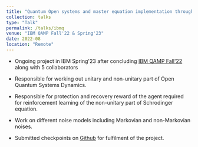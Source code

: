 ```yaml
---
title: "Quantum Open systems and master equation implementation through reinforcement learning"
collection: talks
type: "Talk"
permalink: /talks/ibmq
venue: "IBM QAMP Fall'22 & Spring'23"
date: 2022-08
location: "Remote"
---
```

* Ongoing project in IBM Spring'23 after concluding [IBM QAMP Fall'22](https://www.credly.com/badges/8791e36e-864c-433a-9278-a5bbbf67316e/public_url) along with 5 collaborators

* Responsible for working out unitary and non-unitary part of Open Quantum Systems Dynamics.

* Responsible for protection and recovery reward of the agent required for reinforcement learning of
the non-unitary part of Schrodinger equation.

* Work on different noise models including Markovian and non-Markovian noises.

* Submitted checkpoints on [Github](https://github.com/qiskit-advocate/qamp-fall-22/issues/35) for fulfilment of the project.

